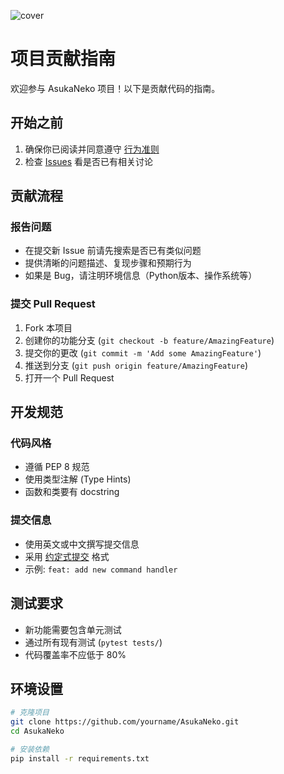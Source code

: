 ![cover](https://img.picui.cn/free/2025/04/19/6803c76d2bbf9.png)
# 项目贡献指南

欢迎参与 AsukaNeko 项目！以下是贡献代码的指南。

## 开始之前

1. 确保你已阅读并同意遵守 [行为准则](CODE_OF_CONDUCT.md)
2. 检查 [Issues](https://github.com/yourname/AsukaNeko/issues) 看是否已有相关讨论

## 贡献流程

### 报告问题
- 在提交新 Issue 前请先搜索是否已有类似问题
- 提供清晰的问题描述、复现步骤和预期行为
- 如果是 Bug，请注明环境信息（Python版本、操作系统等）

### 提交 Pull Request
1. Fork 本项目
2. 创建你的功能分支 (`git checkout -b feature/AmazingFeature`)
3. 提交你的更改 (`git commit -m 'Add some AmazingFeature'`)
4. 推送到分支 (`git push origin feature/AmazingFeature`)
5. 打开一个 Pull Request

## 开发规范

### 代码风格
- 遵循 PEP 8 规范
- 使用类型注解 (Type Hints)
- 函数和类要有 docstring

### 提交信息
- 使用英文或中文撰写提交信息
- 采用 [约定式提交](https://www.conventionalcommits.org/) 格式
- 示例: `feat: add new command handler`

## 测试要求
- 新功能需要包含单元测试
- 通过所有现有测试 (`pytest tests/`)
- 代码覆盖率不应低于 80%

## 环境设置
```bash
# 克隆项目
git clone https://github.com/yourname/AsukaNeko.git
cd AsukaNeko

# 安装依赖
pip install -r requirements.txt
```